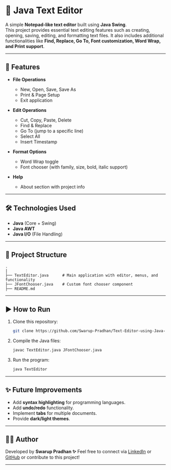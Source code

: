 # 📝 Java Text Editor

A simple **Notepad-like text editor** built using **Java Swing**.  
This project provides essential text editing features such as creating, opening, saving, editing, and formatting text files. It also includes additional functionalities like **Find, Replace, Go To, Font customization, Word Wrap, and Print support**.

---

## 🚀 Features
- **File Operations**
  - New, Open, Save, Save As
  - Print & Page Setup
  - Exit application

- **Edit Operations**
  - Cut, Copy, Paste, Delete
  - Find & Replace
  - Go To (jump to a specific line)
  - Select All
  - Insert Timestamp

- **Format Options**
  - Word Wrap toggle
  - Font chooser (with family, size, bold, italic support)

- **Help**
  - About section with project info

---

## 🛠️ Technologies Used
- **Java** (Core + Swing)
- **Java AWT**
- **Java I/O** (File Handling)

---

## 📂 Project Structure
```
.
|
├── TextEditor.java      # Main application with editor, menus, and functionality
├── JFontChooser.java    # Custom font chooser component
├── README.md

```

---

## ▶️ How to Run
1. Clone this repository:
   ```bash
   git clone https://github.com/Swarup-Pradhan/Text-Editor-using-Java-Swing
   ```

2. Compile the Java files:
   ```bash
   javac TextEditor.java JFontChooser.java
   ```

3. Run the program:
   ```bash
   java TextEditor
   ```
---

## ✨ Future Improvements

* Add **syntax highlighting** for programming languages.
* Add **undo/redo** functionality.
* Implement **tabs** for multiple documents.
* Provide **dark/light themes**.

---

## 👨‍💻 Author

Developed by **Swarup Pradhan ✨**
Feel free to connect via [LinkedIn](https://www.linkedin.com/in/swaruppradhan2005/) or [GitHub](https://github.com/Swarup-Pradhan) or contribute to this project!

---
